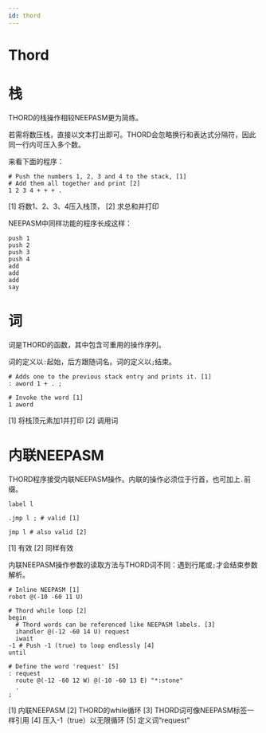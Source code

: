 ```yaml
---
id: thord
---
```

# Thord

# 栈

THORD的栈操作相较NEEPASM更为简练。

若需将数压栈，直接以文本打出即可。THORD会忽略换行和表达式分隔符，因此同一行内可压入多个数。

来看下面的程序：

```
# Push the numbers 1, 2, 3 and 4 to the stack, [1]
# Add them all together and print [2]
1 2 3 4 + + + .
```
[1] 将数1、2、3、4压入栈顶，
[2] 求总和并打印

NEEPASM中同样功能的程序长成这样：

```
push 1
push 2
push 3
push 4
add
add
add
say
```

# 词

词是THORD的函数，其中包含可重用的操作序列。

词的定义以`:`起始，后方跟随词名。词的定义以`;`结束。

```
# Adds one to the previous stack entry and prints it. [1]
: aword 1 + . ;

# Invoke the word [1]
1 aword
```
[1] 将栈顶元素加1并打印
[2] 调用词

# 内联NEEPASM

THORD程序接受内联NEEPASM操作。内联的操作必须位于行首，也可加上`.`前缀。

```
label l

.jmp l ; # valid [1]

jmp l # also valid [2]
```
[1] 有效
[2] 同样有效

内联NEEPASM操作参数的读取方法与THORD词不同：遇到行尾或`;`才会结束参数解析。

```
# Inline NEEPASM [1]
robot @(-10 -60 11 U)

# Thord while loop [2]
begin
  # Thord words can be referenced like NEEPASM labels. [3]
  ihandler @(-12 -60 14 U) request
  iwait
-1 # Push -1 (true) to loop endlessly [4]
until 

# Define the word 'request' [5]
: request
  route @(-12 -60 12 W) @(-10 -60 13 E) "*:stone"  
  .
;
```
[1] 内联NEEPASM
[2] THORD的while循环
[3] THORD词可像NEEPASM标签一样引用
[4] 压入-1（true）以无限循环
[5] 定义词“request”